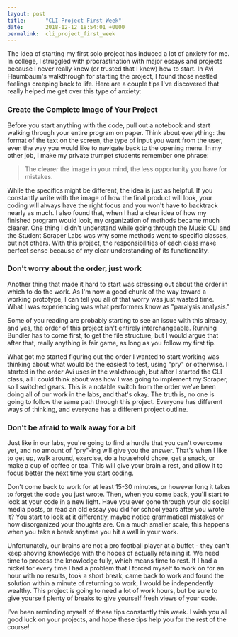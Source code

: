 ```yaml
---
layout: post
title:      "CLI Project First Week"
date:       2018-12-12 18:54:01 +0000
permalink:  cli_project_first_week
---
```



The idea of starting my first solo project has induced a lot of anxiety for me. In college, I struggled with procrastination with major essays and projects because I never really knew (or trusted that I knew) how to start. In Avi Flaumbaum's walkthrough for starting the project, I found those nestled feelings creeping back to life. Here are a couple tips I've discovered that really helped me get over this type of anxiety:

### Create the Complete Image of Your Project

Before you start anything with the code, pull out a notebook and start walking through your entire program on paper. Think about everything: the format of the text on the screen, the type of input you want from the user, even the way you would like to navigate back to the opening menu. In my other job, I make my private trumpet students remember one phrase:

> The clearer the image in your mind, the less opportunity you have for mistakes.

While the specifics might be different, the idea is just as helpful. If you constantly write with the image of how the final product will look, your coding will always have the right focus and you won't have to backtrack nearly as much. I also found that, when I had a clear idea of how my finished program would look, my organization of methods became much clearer. One thing I didn't understand while going through the Music CLI and the Student Scraper Labs was why some methods went to specific classes, but not others. With this project, the responsibilities of each class make perfect sense because of my clear understanding of its functionality. 

### Don't worry about the order, just work

Another thing that made it hard to start was stressing out about the order in which to do the work. As I'm now a good chunk of the way toward a working prototype, I can tell you all of that worry was just wasted time. What I was experiencing was what performers know as "paralysis analysis."  

Some of you reading are probably starting to see an issue with this already, and yes, the order of this project isn't entirely interchangeable. Running Bundler has to come first, to get the file structure, but I would argue that after that, really anything is fair game, as long as you follow my first tip. 

What got me started figuring out the order I wanted to start working was thinking about what would be the easiest to test, using "pry" or otherwise. I started in the order Avi uses in the walkthrough, but after I started the CLI class, all I could think about was how I was going to implement my Scraper, so I switched gears. This is a notable switch from the order we've been doing all of our work in the labs, and that's okay. The truth is, no one is going to follow the same path through this project. Everyone has different ways of thinking, and everyone has a different project outline. 

### Don't be afraid to walk away for a bit

Just like in our labs, you're going to find a hurdle that you can't overcome yet, and no amount of "pry"-ing will give you the answer. That's when I like to get up, walk around, exercise, do a household chore, get a snack, or make a cup of coffee or tea. This will give your brain a rest, and allow it to focus better the next time you start coding. 

Don't come back to work for at least 15-30 minutes, or however long it takes to forget the code you just wrote. Then, when you come back, you'll start to look at your code in a new light. Have you ever gone through your old social media posts, or read an old essay you did for school years after you wrote it? You start to look at it differently, maybe notice grammatical mistakes or how disorganized your thoughts are. On a much smaller scale, this happens when you take a break anytime you hit a wall in your work.

Unfortunately, our brains are not a pro football player at a buffet - they can't keep shoving knowledge with the hopes of actually retaining it. We need time to process the knowledge fully, which means time to rest. If I had a nickel for every time I had a problem that I forced myself to work on for an hour with no results, took a short break, came back to work and found the solution within a minute of returning to work, I would be independently wealthy. This project is going to need a lot of work hours, but be sure to give yourself plenty of breaks to give yourself fresh views of your code.

I've been reminding myself of these tips constantly this week. I wish you all good luck on your projects, and hope these tips help you for the rest of the course!


